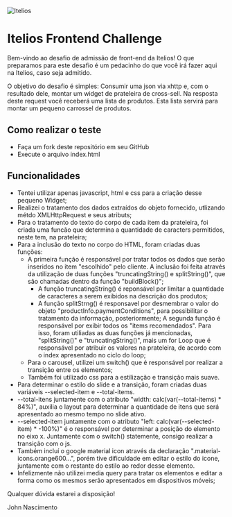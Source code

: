![Itelios](http://www.itelios.com.br/images/logo_itelios_orange@2x.png)

# Itelios Frontend Challenge

Bem-vindo ao desafio de admissão de front-end da Itelios! O que preparamos para este desafio é um pedacinho do que você irá fazer aqui na Itelios, caso seja admitido.

O objetivo do desafio é simples: Consumir uma json via xhttp e, com o resultado dele, montar um widget de prateleira de cross-sell. Na resposta deste request você receberá uma lista de produtos. Esta lista servirá para montar um pequeno carrossel de produtos. 

## Como realizar o teste

- Faça um fork deste repositório em seu GitHub
- Execute o arquivo index.html

## Funcionalidades

- Tentei utilizar apenas javascript, html e css para a criação desse pequeno Widget;
- Realizei o tratamento dos dados extraídos do objeto fornecido, utlizando métdo XMLHttpRequest e seus atributs;
- Para o tratamento do texto do corpo de cada item da prateleira, foi criada uma funcão que determina a quantidade de caracters permitidos, neste tem, na prateleira;
- Para a inclusão do texto no corpo do HTML, foram criadas duas funções:
  - A primeira função é responsável por tratar todos os dados que serão inseridos no item "escolhido" pelo cliente. A inclusão foi feita através da utilização de duas funções "truncatingString() e splitString()", que são chamadas dentro da função "buildBlock()";
    - A função truncatingString() é reponsável por limitar a quantidade de caracteres a serem exibidos na descrição dos produtos;
    - A função splitStrng() é responsavel por desmembrar o valor do objeto "productInfo.paymentConditions", para possibilitar o tratamento da informação, posteriormente;
  A segunda função é responsável por exibir todos os "items recomendados". Para isso, foram utiliadas as duas funções já mencionadas, "splitString()" e "truncatingString()", mais um for Loop que é responsável por atribuir os valores na prateleira, de acordo com o index apresentado no ciclo do loop;
  - Para o carousel, utilizei um switch() que é responsável por realizar a transição entre os elementos;
  - Também foi utilizado css para a estilização e transição mais suave.
- Para determinar o estilo do slide e a transição, foram criadas duas variáveis --selected-item e --total-items.
 - --total-itens juntamente com o atributo "width: calc(var(--total-items) * 84%)", auxilia o layout para determinar a quantidade de itens que será apresentado ao mesmo tempo no slide ativo.
 - --selected-item juntamente com o atributo "left: calc(var(--selected-item) * -100%)" é o responsável por determinar a posição do elemento no eixo x. Juntamente com o switch() statemente, consigo realizar a transição com o js.
 - Também incluí o google material icon através da declaração ".material-icons.orange600...", porém tive dificuldade em editar o estilo do icone, juntamente com o restante do estilo ao redor desse elemento.
 - Infelizmente não utilizei media query para tratar os elementos e editar a forma como os mesmos serão apresentados em dispositivos móveis;
 
 Qualquer dúvida estarei a disposição!
 
 John Nascimento

